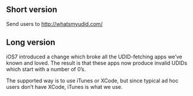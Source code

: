 ## Short version

Send users to http://whatsmyudid.com/

## Long version

iOS7 introduced a change which broke all the UDID-fetching apps we’ve known and loved. The result is
that these apps now produce invalid UDIDs which start with a number of 0’s.

The supported way is to use iTunes or XCode, but since typical ad hoc users don’t have XCode, iTunes
is what we use.
